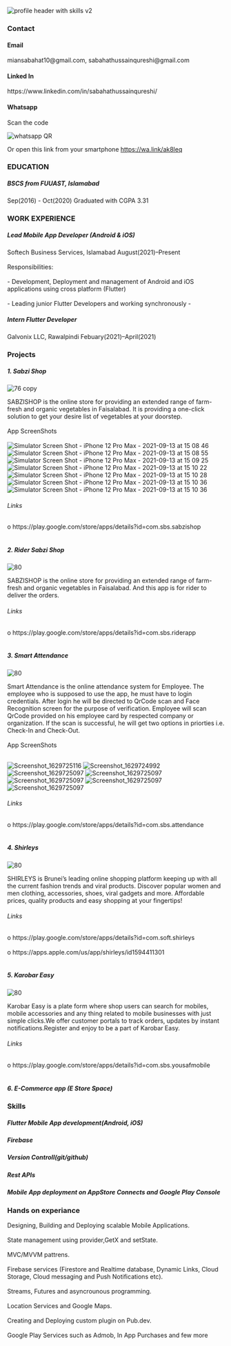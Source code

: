 <!-- ![profile header jpg1](https://user-images.githubusercontent.com/54985306/132942703-ecf1b0e7-3c70-4c37-924a-d287b9920fcd.jpg) -->
![profile header with skills v2](https://user-images.githubusercontent.com/70802732/155933754-843b78c0-4397-46f7-a5d6-f02ab3db967a.jpeg)
<!-- ![Intern](https://user-images.githubusercontent.com/54985306/132943043-5d22a14c-e44b-4a7f-bd86-03404f69a9e2.jpg) -->
<!-- <h3>Muhammad Ikram Ulhaq</h3> -->
<!-- Flutter Developer -->
<h3>Contact</h3>
<h4>Email</h4>
miansabahat10@gmail.com, 
sabahathussainqureshi@gmail.com
<h4>Linked In</h4>
https://www.linkedin.com/in/sabahathussainqureshi/
<h4>Whatsapp</h4>
Scan the code 

![whatsapp QR](https://user-images.githubusercontent.com/70802732/155936800-12c23751-c81e-4e6f-a06d-e28f399ab86b.png)

Or open this link from your smartphone
https://wa.link/ak8leq

<!-- +92 312 1531796 -->
<!-- ![whatsapp QR](https://user-images.githubusercontent.com/54985306/132945792-3f4bf753-fad2-4077-b458-c1af12e0c11e.jpg) -->

<!-- Or open this link from your smartphone -->
<!-- https://wa.me/qr/LDG5MI433M46P1 -->

<h3>EDUCATION</h3>
<h5>BSCS from FUUAST, Islamabad</h5>
Sep(2016) - Oct(2020)
Graduated with CGPA 3.31

<h3>WORK EXPERIENCE</h3>
<h5>Lead Mobile App Developer (Android & iOS) </h5>
Softech Business Services, Islamabad
August(2021)–Present<br></br>
Responsibilities:<br></br>
- Development, Deployment and management of Android and iOS applications using cross platform (Flutter)<br></br>
- Leading junior Flutter Developers and working synchronously
- 
<h5>Intern Flutter Developer</h5>
Galvonix LLC, Rawalpindi
Febuary(2021)–April(2021)

<h3>Projects</h3>

<h5>1. Sabzi Shop</h5>

![76 copy](https://user-images.githubusercontent.com/70802732/155930367-16b734f6-2e62-495e-b3ee-1d946b87e8b0.png)

SABZISHOP is the online store for providing an extended range of farm-fresh and organic vegetables in Faisalabad. It is providing a one-click solution to get your desire list of vegetables at your doorstep.
<br></br>
App ScreenShots
<br></br>
![Simulator Screen Shot - iPhone 12 Pro Max - 2021-09-13 at 15 08 46](https://user-images.githubusercontent.com/70802732/155938747-275f61ef-ca67-44bd-b068-8c31a5904257.png)
![Simulator Screen Shot - iPhone 12 Pro Max - 2021-09-13 at 15 08 55](https://user-images.githubusercontent.com/70802732/155938862-7bb2164a-a6c0-4cb5-84ef-927808b401e2.png)
![Simulator Screen Shot - iPhone 12 Pro Max - 2021-09-13 at 15 09 25](https://user-images.githubusercontent.com/70802732/155938941-ebac75f1-6604-42ca-9e5f-4abb68da1145.png)
![Simulator Screen Shot - iPhone 12 Pro Max - 2021-09-13 at 15 10 22](https://user-images.githubusercontent.com/70802732/155939784-6ebb8dc1-3657-4111-bdef-e150c7eefae6.png)
![Simulator Screen Shot - iPhone 12 Pro Max - 2021-09-13 at 15 10 28](https://user-images.githubusercontent.com/70802732/155938823-3f5236c2-4d2e-46e5-8f76-ec8e5d8a21d3.png)
![Simulator Screen Shot - iPhone 12 Pro Max - 2021-09-13 at 15 10 36](https://user-images.githubusercontent.com/70802732/155938927-4e06c354-8e9c-4c14-9557-cbc8cf520aa1.png)
![Simulator Screen Shot - iPhone 12 Pro Max - 2021-09-13 at 15 10 36](https://user-images.githubusercontent.com/70802732/155938842-9992b67f-e258-4821-9849-eca657d7ee25.png)


<h6>Links</h6>
o https://play.google.com/store/apps/details?id=com.sbs.sabzishop<br></br>

<h5>2. Rider Sabzi Shop</h5>

![80](https://user-images.githubusercontent.com/70802732/155932777-a7c95f44-8892-42a6-9757-34e1db5770bc.png)

SABZISHOP is the online store for providing an extended range of farm-fresh and organic vegetables in Faisalabad. And this app is for rider to deliver the orders.

<h6>Links</h6>
o https://play.google.com/store/apps/details?id=com.sbs.riderapp<br></br>

<h5>3. Smart Attendance</h5>

![80](https://user-images.githubusercontent.com/70802732/155931461-c4d632e6-4291-4d9a-ac65-fa024ee21d35.png)


Smart Attendance is the online attendance system for Employee. The employee who is supposed to use the app, he must have to login credentials. After login he will be directed to QrCode scan and Face Recognition screen for the purpose of verification. Employee will scan QrCode provided on his employee card by respected company or organization. If the scan is successful, he will get two options in priorties i.e. Check-In and Check-Out. 
<br></br>
App ScreenShots
<br></br>

![Screenshot_1629725116](https://user-images.githubusercontent.com/70802732/155942138-c462b8d3-c09e-4d05-b4f8-208ee098cf82.png)
![Screenshot_1629724992](https://user-images.githubusercontent.com/70802732/155942409-eee6f74d-eea1-4c6e-abcd-19e46495b25f.png)
![Screenshot_1629725097](https://user-images.githubusercontent.com/70802732/155942489-7e911da3-7b60-45f4-8489-f095fb8827e2.png)
![Screenshot_1629725097](https://user-images.githubusercontent.com/70802732/155942527-fd18b3f3-3269-4d45-9cfa-e1d21cee53c7.png)
![Screenshot_1629725097](https://user-images.githubusercontent.com/70802732/155943341-d6d76513-2f4f-46fe-9dd8-65c8e764ffa4.png)
![Screenshot_1629725097](https://user-images.githubusercontent.com/70802732/155943378-eddbdc66-bdfc-4325-b875-c28da43796f4.png)
![Screenshot_1629725097](https://user-images.githubusercontent.com/70802732/155942623-8cfc767f-5295-4f8c-99c8-6fbddb362fc0.png)


<h6>Links</h6>
o https://play.google.com/store/apps/details?id=com.sbs.attendance<br></br>

<h5>4. Shirleys</h5>

![80](https://user-images.githubusercontent.com/70802732/155930885-c8f77d10-7f62-4978-bd32-8ee6a3e3c325.png)

SHIRLEYS is Brunei’s leading online shopping platform keeping up with all the current fashion trends and viral products. Discover popular women and men clothing, accessories, shoes, viral gadgets and more. Affordable prices, quality products and easy shopping at your fingertips!

<h6>Links</h6>
o https://play.google.com/store/apps/details?id=com.soft.shirleys<br></br>
o https://apps.apple.com/us/app/shirleys/id1594411301<br></br>

<h5>5. Karobar Easy</h5>

![80](https://user-images.githubusercontent.com/70802732/155931705-6afa9260-b3f7-47f6-97b7-e8ae7f4049c1.png)

Karobar Easy is a plate form where shop users can search for mobiles, mobile accessories and any thing related to mobile businesses with just simple clicks.We offer customer portals to track orders, updates by instant notifications.Register and enjoy to be a part of Karobar Easy.

<h6>Links</h6>
o https://play.google.com/store/apps/details?id=com.sbs.yousafmobile<br></br>

<h5>6. E-Commerce app (E Store Space)</h5>


<h3>Skills</h3>
<h5>Flutter Mobile App development(Android, iOS)</h5>
<h5>Firebase</h5>
<h5>Version Controll(git/github)</h5>
<h5>Rest APIs</h5>
<h5>Mobile App deployment on AppStore Connects and Google Play Console</h5>

<h3>Hands on experiance</h3>
Designing, Building and Deploying scalable Mobile Applications.<br></br>
State management using provider,GetX and setState.<br></br>
MVC/MVVM pattrens.<br></br>
Firebase services (Firestore and Realtime database, Dynamic Links, Cloud Storage, Cloud messaging and Push Notifications etc).<br></br>
Streams, Futures and asyncrounous programming.<br></br>
Location Services and Google Maps.<br></br>
Creating and Deploying custom plugin on Pub.dev.<br></br>
Google Play Services such as Admob, In App Purchases and few more



